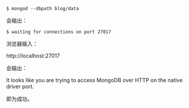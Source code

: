 ```
$ mongod --dbpath blog/data
```

会输出：

```
$ waiting for connections on port 27017
```

浏览器输入：

http://localhost:27017

会输出：

It looks like you are trying to access MongoDB over HTTP on the native driver port.

即为成功。
